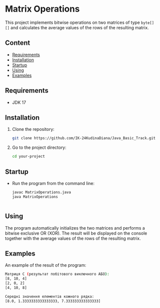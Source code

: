 # Matrix Operations

This project implements bitwise operations on two matrices of type `byte[][]` and calculates the average values ​​of the rows of the resulting matrix.
## Content

- [Requirements](#Requirements)
- [Installation](#Installation)
- [Startup](#Startup)
- [Using](#Using)
- [Examples](#Examples)

## Requirements

- JDK 17

## Installation

1. Clone the repository:
   
    ```bash
   git clone https://github.com/IK-24KudinaDiana/Java_Basic_Track.git

2. Go to the project directory:
   ```bash
   cd your-project

## Startup
- Run the program from the command line:
  
   ```bash
   javac MatrixOperations.java
   java MatrixOperations



## Using
The program automatically initializes the two matrices and performs a bitwise exclusive OR (XOR). 
The result will be displayed on the console together with the average values ​​of the rows of the resulting matrix.

## Examples
An example of the result of the program:
```bash
Матриця C (результат побітового виключного АБО):
[8, 10, 4]
[2, 0, 2]
[4, 10, 8]

Середні значення елементів кожного рядка:
[8.0, 1.3333333333333333, 7.333333333333333]
